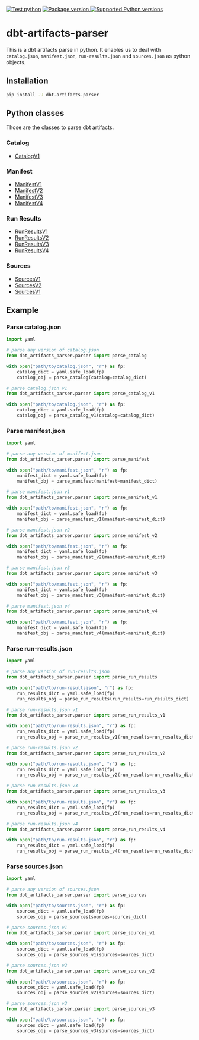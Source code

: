[![Test python](https://github.com/yu-iskw/dbt-artifacts-parser/actions/workflows/test.yml/badge.svg)](https://github.com/yu-iskw/dbt-artifacts-parser/actions/workflows/test.yml)
<a href="https://pypi.org/project/dbt-artifacts-parser" target="_blank">
<img src="https://img.shields.io/pypi/v/dbt-artifacts-parser?color=%2334D058&label=pypi%20package" alt="Package version">
</a>
<a href="https://pypi.org/project/dbt-artifacts-parser" target="_blank">
<img src="https://img.shields.io/pypi/pyversions/dbt-artifacts-parser.svg?color=%2334D058" alt="Supported Python versions">
</a>


# dbt-artifacts-parser
This is a dbt artifacts parse in python.
It enables us to deal with `catalog.json`, `manifest.json`, `run-results.json` and `sources.json` as python objects.

## Installation

```bash
pip install -U dbt-artifacts-parser
```

## Python classes
Those are the classes to parse dbt artifacts.

### Catalog
- [CatalogV1](dbt_artifacts_parser/parsers/catalog/catalog_v1.py)

### Manifest
- [ManifestV1](dbt_artifacts_parser/parsers/manifest/manifest_v1.py)
- [ManifestV2](dbt_artifacts_parser/parsers/manifest/manifest_v2.py)
- [ManifestV3](dbt_artifacts_parser/parsers/manifest/manifest_v3.py)
- [ManifestV4](dbt_artifacts_parser/parsers/manifest/manifest_v4.py)

### Run Results
- [RunResultsV1](dbt_artifacts_parser/parsers/manifest/manifest_v1.py)
- [RunResultsV2](dbt_artifacts_parser/parsers/manifest/manifest_v2.py)
- [RunResultsV3](dbt_artifacts_parser/parsers/manifest/manifest_v3.py)
- [RunResultsV4](dbt_artifacts_parser/parsers/manifest/manifest_v4.py)

### Sources
- [SourcesV1](dbt_artifacts_parser/parsers/sources/sources_v1.py)
- [SourcesV2](dbt_artifacts_parser/parsers/sources/sources_v2.py)
- [SourcesV1](dbt_artifacts_parser/parsers/sources/sources_v1.py)

## Example

### Parse catalog.json
```python
import yaml

# parse any version of catalog.json
from dbt_artifacts_parser.parser import parse_catalog

with open("path/to/catalog.json", "r") as fp:
    catalog_dict = yaml.safe_load(fp)
    catalog_obj = parse_catalog(catalog=catalog_dict)

# parse catalog.json v1
from dbt_artifacts_parser.parser import parse_catalog_v1

with open("path/to/catalog.json", "r") as fp:
    catalog_dict = yaml.safe_load(fp)
    catalog_obj = parse_catalog_v1(catalog=catalog_dict)
```

### Parse manifest.json

```python
import yaml

# parse any version of manifest.json
from dbt_artifacts_parser.parser import parse_manifest

with open("path/to/manifest.json", "r") as fp:
    manifest_dict = yaml.safe_load(fp)
    manifest_obj = parse_manifest(manifest=manifest_dict)

# parse manifest.json v1
from dbt_artifacts_parser.parser import parse_manifest_v1

with open("path/to/manifest.json", "r") as fp:
    manifest_dict = yaml.safe_load(fp)
    manifest_obj = parse_manifest_v1(manifest=manifest_dict)

# parse manifest.json v2
from dbt_artifacts_parser.parser import parse_manifest_v2

with open("path/to/manifest.json", "r") as fp:
    manifest_dict = yaml.safe_load(fp)
    manifest_obj = parse_manifest_v2(manifest=manifest_dict)

# parse manifest.json v3
from dbt_artifacts_parser.parser import parse_manifest_v3

with open("path/to/manifest.json", "r") as fp:
    manifest_dict = yaml.safe_load(fp)
    manifest_obj = parse_manifest_v3(manifest=manifest_dict)

# parse manifest.json v4
from dbt_artifacts_parser.parser import parse_manifest_v4

with open("path/to/manifest.json", "r") as fp:
    manifest_dict = yaml.safe_load(fp)
    manifest_obj = parse_manifest_v4(manifest=manifest_dict)
```

### Parse run-results.json

```python
import yaml

# parse any version of run-results.json
from dbt_artifacts_parser.parser import parse_run_results

with open("path/to/run-resultsjson", "r") as fp:
    run_results_dict = yaml.safe_load(fp)
    run_results_obj = parse_run_results(run_results=run_results_dict)

# parse run-results.json v1
from dbt_artifacts_parser.parser import parse_run_results_v1

with open("path/to/run-results.json", "r") as fp:
    run_results_dict = yaml.safe_load(fp)
    run_results_obj = parse_run_results_v1(run_results=run_results_dict)

# parse run-results.json v2
from dbt_artifacts_parser.parser import parse_run_results_v2

with open("path/to/run-results.json", "r") as fp:
    run_results_dict = yaml.safe_load(fp)
    run_results_obj = parse_run_results_v2(run_results=run_results_dict)

# parse run-results.json v3
from dbt_artifacts_parser.parser import parse_run_results_v3

with open("path/to/run-results.json", "r") as fp:
    run_results_dict = yaml.safe_load(fp)
    run_results_obj = parse_run_results_v3(run_results=run_results_dict)

# parse run-results.json v4
from dbt_artifacts_parser.parser import parse_run_results_v4

with open("path/to/run-results.json", "r") as fp:
    run_results_dict = yaml.safe_load(fp)
    run_results_obj = parse_run_results_v4(run_results=run_results_dict)
```

### Parse sources.json

```python
import yaml

# parse any version of sources.json
from dbt_artifacts_parser.parser import parse_sources

with open("path/to/sources.json", "r") as fp:
    sources_dict = yaml.safe_load(fp)
    sources_obj = parse_sources(sources=sources_dict)

# parse sources.json v1
from dbt_artifacts_parser.parser import parse_sources_v1

with open("path/to/sources.json", "r") as fp:
    sources_dict = yaml.safe_load(fp)
    sources_obj = parse_sources_v1(sources=sources_dict)

# parse sources.json v2
from dbt_artifacts_parser.parser import parse_sources_v2

with open("path/to/sources.json", "r") as fp:
    sources_dict = yaml.safe_load(fp)
    sources_obj = parse_sources_v2(sources=sources_dict)

# parse sources.json v3
from dbt_artifacts_parser.parser import parse_sources_v3

with open("path/to/sources.json", "r") as fp:
    sources_dict = yaml.safe_load(fp)
    sources_obj = parse_sources_v3(sources=sources_dict)
```
